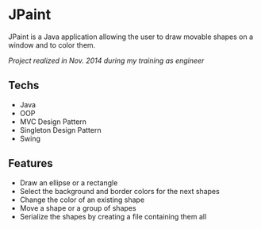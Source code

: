 JPaint
=========

JPaint is a Java application allowing the user to draw movable shapes on a window and to color them.

*Project realized in Nov. 2014 during my training as engineer*

Techs
-----------

* Java
* OOP
* MVC Design Pattern
* Singleton Design Pattern
* Swing

Features
-----------

* Draw an ellipse or a rectangle
* Select the background and border colors for the next shapes
* Change the color of an existing shape
* Move a shape or a group of shapes
* Serialize the shapes by creating a file containing them all
